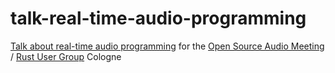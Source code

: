 # talk-real-time-audio-programming
[Talk about real-time audio programming](https://danielappelt.github.io/talk-real-time-audio-programming) for the [Open Source Audio Meeting](http://cologne.linuxaudio.org/) / [Rust User Group](http://rust.cologne/) Cologne
